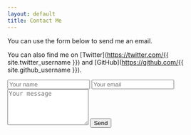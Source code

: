 ```yaml
---
layout: default
title: Contact Me
---
```


You can use the form below to send me an email.

You can also find me on [Twitter](https://twitter.com/{{ site.twitter_username }}) and [GitHub](https://github.com/{{ site.github_username }}).

<form method="POST" action="http://formspree.io/me@alexaubry.fr">
    <input type="text" name="name" placeholder="Your name">                    
    <input type="email" name="email" placeholder="Your email">
    <textarea name="message" placeholder="Your message" rows="5"></textarea>
    <button type="submit">Send</button>
</form>
